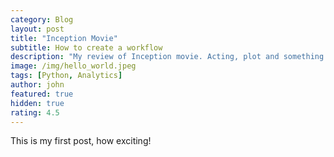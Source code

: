 ```yaml
---
category: Blog
layout: post
title: "Inception Movie"
subtitle: How to create a workflow
description: "My review of Inception movie. Acting, plot and something else in this short description."
image: /img/hello_world.jpeg
tags: [Python, Analytics]
author: john
featured: true
hidden: true
rating: 4.5
---
```


This is my first post, how exciting!
